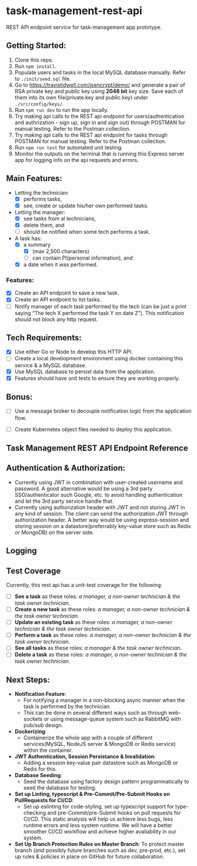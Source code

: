 # task-management-rest-api
REST API endpoint service for task-management app prototype.

## Getting Started:
1. Clone this repo.
2. Run ```npm install```.
3. Populate users and tasks in the local MySQL database manually. Refer to ```./init/seed.sql``` file.
4. Go to https://travistidwell.com/jsencrypt/demo/ and generate a pair of RSA private key and public key using **2048 bit** key size. Save each of them into its own file(private.key and public.key) under ```./src/config/keys/```.
5. Run ```npm run dev``` to run the app locally.
6. Try making api calls to the REST api endpoint for users(authentication and authrization - sign up, sign in and sign out) through POSTMAN for manual testing. Refer to the Postman collection.
7. Try making api calls to the REST api endpoint for tasks through POSTMAN for manual testing. Refer to the Postman collection.
8. Run ```npm run test``` for automated unit testing. 
9. Monitor the outputs on the terminal that is running this Express server app for logging info on the api requests and errors.

## Main Features:
- Letting the technician:
  - [x] performs tasks,
  - [x] see, create or update his/her own performed tasks.

- Letting the manager:
  - [x] see tasks from al technicians,
  - [x] delete them, and
  - [ ] should be notified when some tech performs a task.

- A task has:
  - [x] a summary 
    - [x] (max 2,500 characters) 
    - [ ] can contain PI(personal information), and
  - [x] a date when it was performed.

### Features:
- [x] Create an API endpoint to save a new task.
- [x] Create an API endpoint to list tasks.
- [ ] Notify manager of each task performed by the tech (can be just a print saying “The tech X performed the task Y on date Z”). This notification should not block any http request.

## Tech Requirements:
- [x] Use either Go or Node to develop this HTTP API.
- [ ] Create a local development environment using docker containing this service & a MySQL database.
- [x] Use MySQL database to persist data from the application.
- [x] Features should have unit tests to ensure they are working properly.

## Bonus:
- [ ] Use a message broker to decouple notification logic from the application flow.
- [ ] Create Kubernetes object files needed to deploy this application.


## Task Management REST API Endpoint Reference


## Authentication & Authorization:
- Currently using JWT in combination with user-created username and password. A good alternative would be using a 3rd party SSO/authenticator such Google, etc. to avoid handling authentication and let the 3rd party service handle that.
- Currently using authorization header with JWT and not storing JWT in any kind of session. The client can send the authorization JWT through authorization header. A better way would be using express-session and storing session on a datastore(preferrably key-value store such as Redis or MongoDB) on the server side.

## Logging


## Test Coverage
Currently, this rest api has a unit-test coverage for the following:
- [ ] **See a task** as these roles: *a manager, a non-owner technician & the task owner technician*.
- [ ] **Create a new task** as these roles: *a manager, a non-owner technician & the task owner technician*.
- [ ] **Update an existing task** as these roles: *a manager, a non-owner technician & the task owner technician*.
- [ ] **Perform a task** as these roles: *a manager, a non-owner technician & the task owner technician*.
- [ ] **See all tasks** as these roles: *a manager & the task owner technician*.
- [ ] **Delete a task** as these roles: *a manager, a non-owner technician & the task owner technician*.

## Next Steps:
- **Notification Feature**: 
  -  For notifying a manager in a non-blocking async manner when the task is performed by the technician.
  - This can be done in several different ways such as through web-sockets or using message-queue system such as RabbitMQ with pub/sub design.
- **Dockerizing**: 
  - Containerize the whole app with a couple of different services(MySQL, NodeJS server & MongoDB or Redis service) within the container.
- **JWT Authentication, Session Persistance & Invalidation**: 
  - Adding a session key-value pair datastore such as MongoDB or Redis for this.
- **Database Seeding**: 
  - Seed the database using factory design pattern programmatically to seed the database for testing.
- **Set up Linting, typescript & Pre-Commit/Pre-Submit Hooks on PullRequests for CI/CD**: 
  - Set up eslinting for code-styling, set up typescript support for type-checking and pre-Commit/pre-Submit hooks on pull requests for CI/CD. This static analysis will help us achieve less bugs, less runtime errors and less system runtime. We will have a better smoother CI/CD workflow and achieve higher availability in our system.
- **Set Up Branch Protection Rules on Master Branch**: To protect master branch (and possibly future branches such as dev, pre-prod, etc.), set up rules & policies in place on GitHub for future collaboration.

